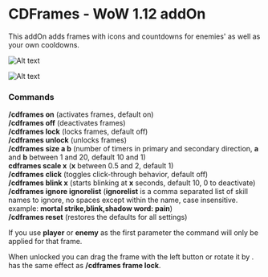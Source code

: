 # CDFrames - WoW 1.12 addOn 

This addOn adds frames with icons and countdowns for enemies' as well as your own cooldowns.

![Alt text](http://i.imgur.com/TzA8EUk.png)

![Alt text](http://i.imgur.com/BSjkHZT.png)

### Commands

**/cdframes on** (activates frames, default on)<br/>
**/cdframes off** (deactivates frames)<br/>
**/cdframes lock** (locks frames, default off)<br/>
**/cdframes unlock** (unlocks frames)<br/>
**/cdframes size a b** (number of timers in primary and secondary direction, **a** and **b** between 1 and 20, default 10 and 1)<br/>
**cdframes scale x** (**x** between 0.5 and 2, default 1)<br/>
**/cdframes click** (toggles click-through behavior, default off)<br/>
**/cdframes blink x** (starts blinking at **x** seconds, default 10, 0 to deactivate)<br/>
**/cdframes ignore ignorelist** (**ignorelist** is a comma separated list of skill names to ignore, no spaces except within the name, case insensitive. example: **mortal strike,blink,shadow word: pain**)<br/>
**/cdframes reset** (restores the defaults for all settings)<br/>

If you use **player** or **enemy** as the first parameter the command will only be applied for that frame.

When unlocked you can drag the frame with the left button or rotate it by **<Left Click>**. **<Right Click>** has the same effect as **/cdframes frame lock**.